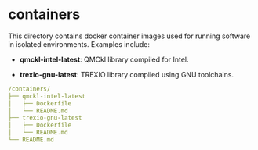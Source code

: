 # containers

This directory contains docker container images used for running software in isolated environments. Examples include:

- **qmckl-intel-latest**: QMCkl library compiled for Intel.

- **trexio-gnu-latest**: TREXIO library compiled using GNU toolchains.

``` yaml
/containers/
├── qmckl-intel-latest
│   ├── Dockerfile
│   └── README.md
├── trexio-gnu-latest
│   ├── Dockerfile
│   └── README.md
└── README.md
```
